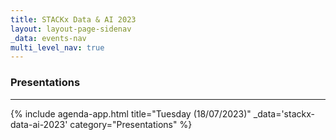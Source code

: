 ```yaml
---
title: STACKx Data & AI 2023
layout: layout-page-sidenav
_data: events-nav
multi_level_nav: true
---
```


<!-- Header -->

### Presentations

<hr />

{% include agenda-app.html
title="Tuesday (18/07/2023)"
_data='stackx-data-ai-2023'
category="Presentations"
%}

<br />

